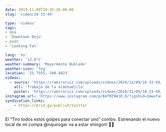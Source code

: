 ```yaml
---
date: 2019-11-09T10:35:26-06:00
slug: 'video/10-33-49'

type: 'videos' 
tags:
- mma
- 'Downtown Dojo'
- pads
- 'Looking Fat'

lang: 'es'
weather: '12.8°C'
weather-summary: 'Mayormente Nublado'
weather-icon: 'fog'
location: '25.7555,-100.4023'
videos:
  - source: 'https://ramiroruiz.com/uploads/videos/2019/11/09/10-33-49/pad-work.mp4'
    alt: 'Trabajo de la almohadilla'
    poster: 'https://ramiroruiz.com/uploads/videos/2019/11/09/10-33-49/poster.jpg'
instagram_url: 'https://www.instagram.com/p/B4fMZ9WJ0_O/?igshid=1mwufamfm2ac4'
syndication_links:
    - https://brid.gy/publish/twitter
---
```

El “Tiro todos estos golpes para conectar uno” combo.
Estrenando el nuevo local de mi compa @nquirogar va a estar shingon! 👏🏼
